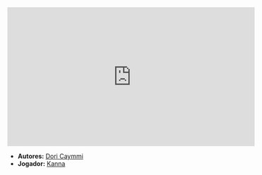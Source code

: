 <iframe width="560" height="315" src="https://www.youtube.com/embed/IekmMb30mLY?si=2p_Bo91BWabP_rIC" title="YouTube video player" frameborder="0" allow="accelerometer; autoplay; clipboard-write; encrypted-media; gyroscope; picture-in-picture; web-share" referrerpolicy="strict-origin-when-cross-origin" allowfullscreen></iframe>

- **Autores:** [Dori Caymmi](content/Autores/Dori%20Caymmi.md)
- **Jogador:** [Kanna](content/Jogadores/Kanna.md)